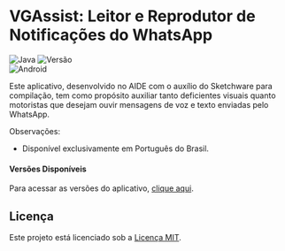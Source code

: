 # VGAssist: Leitor e Reprodutor de Notificações do WhatsApp

![Java](https://img.shields.io/badge/Language-Java-orange)
![Versão](https://img.shields.io/badge/Version-1.0-blue)
<br>
![Android](https://img.shields.io/badge/Android-3DDC84?style=for-the-badge&logo=android&logoColor=white)

Este aplicativo, desenvolvido no AIDE com o auxílio do Sketchware para compilação, tem como propósito auxiliar tanto deficientes visuais quanto motoristas que desejam ouvir mensagens de voz e texto enviadas pelo WhatsApp.

Observações:
- Disponível exclusivamente em Português do Brasil.

#### Versões Disponíveis
Para acessar as versões do aplicativo, [clique aqui](https://github.com/tonho991/vgassist/releases).

## Licença
Este projeto está licenciado sob a [Licença MIT](LICENSE.md).
